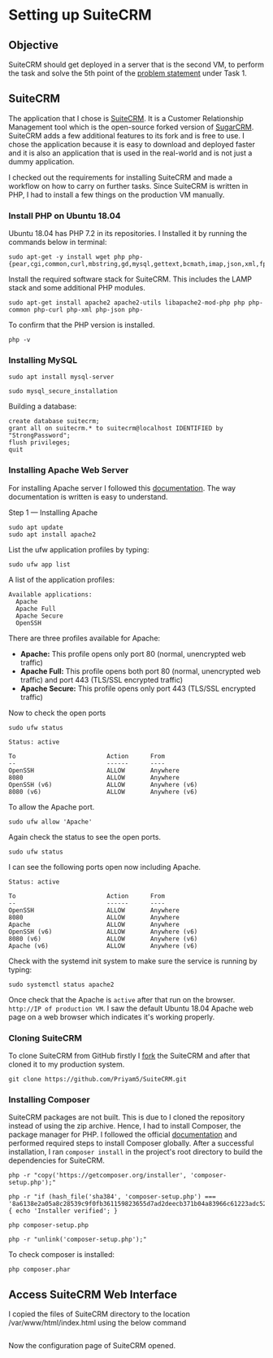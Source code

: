 
# Setting up SuiteCRM

## Objective

SuiteCRM should get deployed in a server that is the second VM, to perform the task and solve the 5th point of the [problem statement](https://intern-appsecco.netlify.app/problem-statement/) under Task 1.

## SuiteCRM

The application that I chose is [SuiteCRM](https://suitecrm.com/). It is a Customer Relationship Management tool which is the open-source forked version of [SugarCRM](https://www.sugarcrm.com/). SuiteCRM adds a few additional features to its fork and is free to use. 
I chose the application because it is easy to download and deployed faster and it is also an application that is used in the real-world and is not just a dummy application.

I checked out the requirements for installing SuiteCRM and made a workflow on how to carry on further tasks.
Since SuiteCRM is written in PHP, I had to install a few things on the production VM manually.

### Install PHP on Ubuntu 18.04

Ubuntu 18.04 has PHP 7.2 in its repositories. I Installed it by running the commands below in terminal:

```
sudo apt-get -y install wget php php-{pear,cgi,common,curl,mbstring,gd,mysql,gettext,bcmath,imap,json,xml,fpm}
```
Install the required software stack for SuiteCRM. This includes the LAMP stack and some additional PHP modules.

```
sudo apt-get install apache2 apache2-utils libapache2-mod-php php php-common php-curl php-xml php-json php-
```

To confirm that the PHP version is installed.

```
php -v
```

### Installing MySQL
```
sudo apt install mysql-server

sudo mysql_secure_installation
```

Building a database:

```
create database suitecrm;
grant all on suitecrm.* to suitecrm@localhost IDENTIFIED by "StrongPassword";
flush privileges;
quit
```
### Installing Apache Web Server

For installing Apache server I followed this [documentation](https://www.digitalocean.com/community/tutorials/how-to-install-the-apache-web-server-on-ubuntu-18-04). The way documentation is written is easy to understand.

Step 1 — Installing Apache

```
sudo apt update
sudo apt install apache2
```
List the ufw application profiles by typing:
```
sudo ufw app list
```
A list of the application profiles:

```
Available applications:
  Apache
  Apache Full
  Apache Secure
  OpenSSH
```
There are three profiles available for Apache:

* **Apache:** This profile opens only port 80 (normal, unencrypted web traffic)
* **Apache Full:** This profile opens both port 80 (normal, unencrypted web traffic) and port 443 (TLS/SSL encrypted traffic)
* **Apache Secure:** This profile opens only port 443 (TLS/SSL encrypted traffic)

Now to check the open ports
```
sudo ufw status

Status: active

To                         Action      From
--                         ------      ----
OpenSSH                    ALLOW       Anywhere                  
8080                       ALLOW       Anywhere                  
OpenSSH (v6)               ALLOW       Anywhere (v6)             
8080 (v6)                  ALLOW       Anywhere (v6)     

```  
To allow the Apache port.
```   
sudo ufw allow 'Apache'
```
Again check the status to see the open ports.
```
sudo ufw status
```
I can see the following ports open now including Apache.
```
Status: active

To                         Action      From
--                         ------      ----
OpenSSH                    ALLOW       Anywhere                  
8080                       ALLOW       Anywhere                  
Apache                     ALLOW       Anywhere                  
OpenSSH (v6)               ALLOW       Anywhere (v6)             
8080 (v6)                  ALLOW       Anywhere (v6)             
Apache (v6)                ALLOW       Anywhere (v6)    
```
Check with the systemd init system to make sure the service is running by typing:
```
sudo systemctl status apache2
```
Once check that the Apache is `active` after that run on the browser.
`http://IP of production VM`. I saw the default Ubuntu 18.04 Apache web page on a web browser which indicates it's working properly.

### Cloning  SuiteCRM

To clone SuiteCRM from GitHub firstly I [fork](https://github.com/salesagility/SuiteCRM) the SuiteCRM and after that cloned it to my production system.
```
git clone https://github.com/Priyam5/SuiteCRM.git
```

### Installing Composer 

SuiteCRM packages are not built. This is due to I  cloned the repository instead of using the zip archive. Hence, I had to install Composer, the package manager for PHP. I followed the official [documentation](https://getcomposer.org/doc/00-intro.md) and performed required steps to install Composer globally. After a successful installation, I ran `composer install` in the project's root directory to build the dependencies for SuiteCRM.

```
php -r "copy('https://getcomposer.org/installer', 'composer-setup.php');"

php -r "if (hash_file('sha384', 'composer-setup.php') === '8a6138e2a05a8c28539c9f0fb361159823655d7ad2deecb371b04a83966c61223adc522b0189079e3e9e277cd72b8897') { echo 'Installer verified'; }

php composer-setup.php

php -r "unlink('composer-setup.php');"
```

To check composer is installed:
```
php composer.phar
```
## Access SuiteCRM Web Interface

I copied the files of SuiteCRM directory to the location /var/www/html/index.html using the below command
```

```

Now the configuration page of SuiteCRM opened.